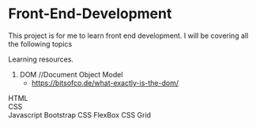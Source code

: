 # Front-End-Development
This project is for me to learn front end development.
I will be covering all the following topics 

Learning resources.

1. DOM //Document Object Model
    - https://bitsofco.de/what-exactly-is-the-dom/


HTML<br>
CSS <br>
Javascript
Bootstrap 
CSS FlexBox 
CSS Grid


